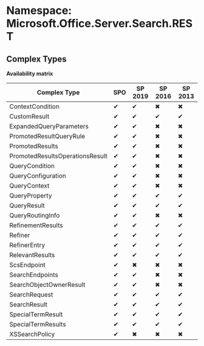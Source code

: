 # Namespace: Microsoft.Office.Server.Search.REST
## Complex Types

**Availability matrix**

Complex Type | SPO | SP 2019 | SP 2016 | SP 2013
----------|-----|---------|---------|--------
ContextCondition | ✔ | ✔ | ✖ | ✖
CustomResult | ✔ | ✔ | ✔ | ✔
ExpandedQueryParameters | ✔ | ✔ | ✖ | ✖
PromotedResultQueryRule | ✔ | ✔ | ✖ | ✖
PromotedResults | ✔ | ✔ | ✖ | ✖
PromotedResultsOperationsResult | ✔ | ✔ | ✖ | ✖
QueryCondition | ✔ | ✔ | ✖ | ✖
QueryConfiguration | ✔ | ✔ | ✖ | ✖
QueryContext | ✔ | ✔ | ✖ | ✖
QueryProperty | ✔ | ✔ | ✔ | ✔
QueryResult | ✔ | ✔ | ✔ | ✔
QueryRoutingInfo | ✔ | ✔ | ✖ | ✖
RefinementResults | ✔ | ✔ | ✔ | ✔
Refiner | ✔ | ✔ | ✔ | ✔
RefinerEntry | ✔ | ✔ | ✔ | ✔
RelevantResults | ✔ | ✔ | ✔ | ✔
ScsEndpoint | ✔ | ✖ | ✖ | ✖
SearchEndpoints | ✔ | ✔ | ✖ | ✖
SearchObjectOwnerResult | ✔ | ✔ | ✖ | ✖
SearchRequest | ✔ | ✔ | ✔ | ✔
SearchResult | ✔ | ✔ | ✔ | ✔
SpecialTermResult | ✔ | ✔ | ✔ | ✔
SpecialTermResults | ✔ | ✔ | ✔ | ✔
XSSearchPolicy | ✔ | ✖ | ✖ | ✖
